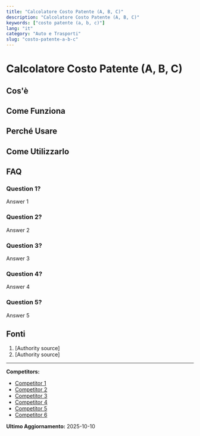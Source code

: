 ```yaml
---
title: "Calcolatore Costo Patente (A, B, C)"
description: "Calcolatore Costo Patente (A, B, C)"
keywords: ["costo patente (a, b, c)"]
lang: "it"
category: "Auto e Trasporti"
slug: "costo-patente-a-b-c"
---
```


# Calcolatore Costo Patente (A, B, C)

<!-- TODO: Add introduction -->

## Cos'è

<!-- TODO: Explain what this calculator does -->

## Come Funziona

<!-- TODO: Explain methodology -->

## Perché Usare

<!-- TODO: List benefits -->

## Come Utilizzarlo

<!-- TODO: Step-by-step guide -->

## FAQ

### Question 1?
Answer 1

### Question 2?
Answer 2

### Question 3?
Answer 3

### Question 4?
Answer 4

### Question 5?
Answer 5

## Fonti

1. [Authority source]
2. [Authority source]

---

**Competitors:**
- [Competitor 1](https://socalsolver.com/it/pmi-e-impresa/costo-patente-a-b-c)
- [Competitor 2](https://www.facile.it/mondo-auto/guida/costo-della-patente-b-tutte-le-spese-da-considerare.html)
- [Competitor 3](https://www.comparasemplice.it/informazioni/auto/costo-patente-a)
- [Competitor 4](https://www.autobro.it/esperto-auto/neopatentati/costi-patente-b-2025/?srsltid=AfmBOoqkE6T_8200bjGfG4omvQx7R58WNp9ee5t670HN153LvwD7dBGe)
- [Competitor 5](https://www.autoscuoleamadori.info/listino-prezzi)
- [Competitor 6](https://www.conte.it/blog/assicurazione-auto/quali-sono-prezzi-della-scuola-guida/)

**Ultimo Aggiornamento:** 2025-10-10
